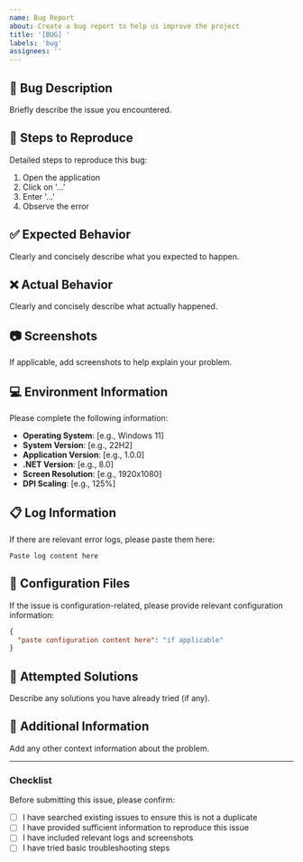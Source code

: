 ```yaml
---
name: Bug Report
about: Create a bug report to help us improve the project
title: '[BUG] '
labels: 'bug'
assignees: ''
---
```


## 🐛 Bug Description

Briefly describe the issue you encountered.

## 🔄 Steps to Reproduce

Detailed steps to reproduce this bug:

1. Open the application
2. Click on '...'
3. Enter '...'
4. Observe the error

## ✅ Expected Behavior

Clearly and concisely describe what you expected to happen.

## ❌ Actual Behavior

Clearly and concisely describe what actually happened.

## 📷 Screenshots

If applicable, add screenshots to help explain your problem.

## 💻 Environment Information

Please complete the following information:

- **Operating System**: [e.g., Windows 11]
- **System Version**: [e.g., 22H2]
- **Application Version**: [e.g., 1.0.0]
- **.NET Version**: [e.g., 8.0]
- **Screen Resolution**: [e.g., 1920x1080]
- **DPI Scaling**: [e.g., 125%]

## 📋 Log Information

If there are relevant error logs, please paste them here:

```
Paste log content here
```

## 📁 Configuration Files

If the issue is configuration-related, please provide relevant configuration information:

```json
{
  "paste configuration content here": "if applicable"
}
```

## 🔧 Attempted Solutions

Describe any solutions you have already tried (if any).

## 📝 Additional Information

Add any other context information about the problem.

---

### Checklist

Before submitting this issue, please confirm:

- [ ] I have searched existing issues to ensure this is not a duplicate
- [ ] I have provided sufficient information to reproduce this issue
- [ ] I have included relevant logs and screenshots
- [ ] I have tried basic troubleshooting steps